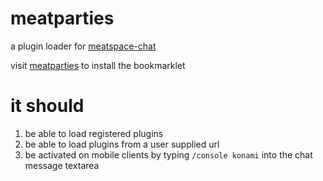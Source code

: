 # meatparties

a plugin loader for
[meatspace-chat](https://github.com/meatspaces/meatspace-chat)

visit [meatparties](https://github.com/meatspaces/meatspace-chat) to install the bookmarklet
# it should

1. be able to load registered plugins
2. be able to load plugins from a user supplied url
3. be activated on mobile clients by typing `/console konami` into the
   chat message textarea
